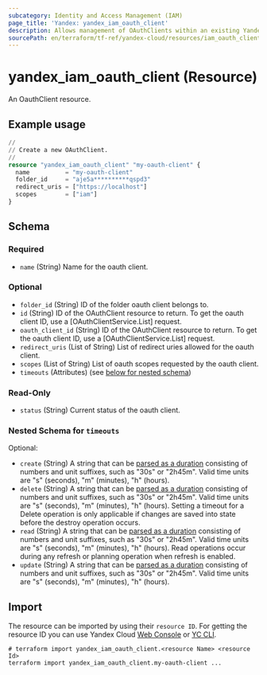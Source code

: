 ```yaml
---
subcategory: Identity and Access Management (IAM)
page_title: 'Yandex: yandex_iam_oauth_client'
description: Allows management of OAuthClients within an existing Yandex Cloud Organization.
sourcePath: en/terraform/tf-ref/yandex-cloud/resources/iam_oauth_client.md
---
```


# yandex_iam_oauth_client (Resource)

An OauthClient resource.

## Example usage

```terraform
//
// Create a new OAuthClient.
//
resource "yandex_iam_oauth_client" "my-oauth-client" {
  name          = "my-oauth-client"
  folder_id 	= "aje5a**********qspd3"
  redirect_uris = ["https://localhost"]
  scopes        = ["iam"]
}
```

<!-- schema generated by tfplugindocs -->
## Schema

### Required

- `name` (String) Name for the oauth client.

### Optional

- `folder_id` (String) ID of the folder oauth client belongs to.
- `id` (String) ID of the OAuthClient resource to return.
 To get the oauth client ID, use a [OAuthClientService.List] request.
- `oauth_client_id` (String) ID of the OAuthClient resource to return.
 To get the oauth client ID, use a [OAuthClientService.List] request.
- `redirect_uris` (List of String) List of redirect uries allowed for the oauth client.
- `scopes` (List of String) List of oauth scopes requested by the oauth client.
- `timeouts` (Attributes) (see [below for nested schema](#nestedatt--timeouts))

### Read-Only

- `status` (String) Current status of the oauth client.

<a id="nestedatt--timeouts"></a>
### Nested Schema for `timeouts`

Optional:

- `create` (String) A string that can be [parsed as a duration](https://pkg.go.dev/time#ParseDuration) consisting of numbers and unit suffixes, such as "30s" or "2h45m". Valid time units are "s" (seconds), "m" (minutes), "h" (hours).
- `delete` (String) A string that can be [parsed as a duration](https://pkg.go.dev/time#ParseDuration) consisting of numbers and unit suffixes, such as "30s" or "2h45m". Valid time units are "s" (seconds), "m" (minutes), "h" (hours). Setting a timeout for a Delete operation is only applicable if changes are saved into state before the destroy operation occurs.
- `read` (String) A string that can be [parsed as a duration](https://pkg.go.dev/time#ParseDuration) consisting of numbers and unit suffixes, such as "30s" or "2h45m". Valid time units are "s" (seconds), "m" (minutes), "h" (hours). Read operations occur during any refresh or planning operation when refresh is enabled.
- `update` (String) A string that can be [parsed as a duration](https://pkg.go.dev/time#ParseDuration) consisting of numbers and unit suffixes, such as "30s" or "2h45m". Valid time units are "s" (seconds), "m" (minutes), "h" (hours).

## Import

The resource can be imported by using their `resource ID`. For getting the resource ID you can use Yandex Cloud [Web Console](https://console.yandex.cloud) or [YC CLI](https://yandex.cloud/docs/cli/quickstart).

```shell
# terraform import yandex_iam_oauth_client.<resource Name> <resource Id>
terraform import yandex_iam_oauth_client.my-oauth-client ...
```
